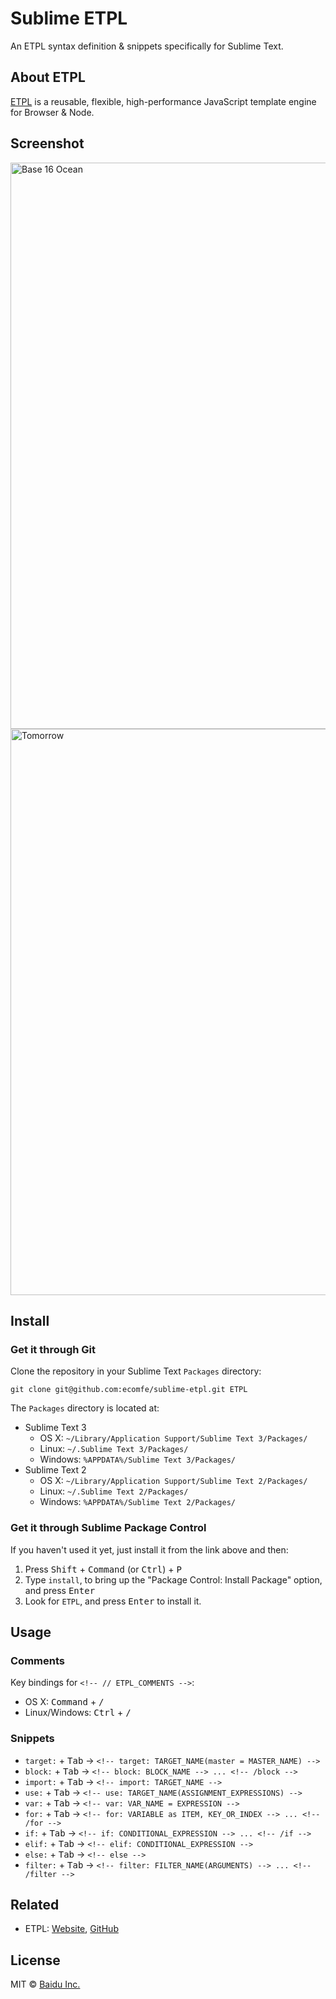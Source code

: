 Sublime ETPL
===

An ETPL syntax definition & snippets specifically for Sublime Text.

## About ETPL

[ETPL](http://ecomfe.github.io/etpl/) is a reusable, flexible, high-performance JavaScript template engine for Browser & Node.

## Screenshot

<img width="906" alt="Base 16 Ocean" src="https://cloud.githubusercontent.com/assets/157338/9234352/f8621de0-416a-11e5-9288-7409a647f8fa.png">

<img width="906" alt="Tomorrow" src="https://cloud.githubusercontent.com/assets/157338/9234358/ffdaffd8-416a-11e5-964c-a6a23be84dbc.png">

## Install

### Get it through Git

Clone the repository in your Sublime Text `Packages` directory:

    git clone git@github.com:ecomfe/sublime-etpl.git ETPL

The `Packages` directory is located at:

* Sublime Text 3
    * OS X: `~/Library/Application Support/Sublime Text 3/Packages/`
    * Linux: `~/.Sublime Text 3/Packages/`
    * Windows: `%APPDATA%/Sublime Text 3/Packages/`
* Sublime Text 2
    * OS X: `~/Library/Application Support/Sublime Text 2/Packages/`
    * Linux: `~/.Sublime Text 2/Packages/`
    * Windows: `%APPDATA%/Sublime Text 2/Packages/`

### Get it through Sublime Package Control

If you haven't used it yet, just install it from the link above and then:

1. Press <kbd>Shift</kbd> + <kbd>Command</kbd> (or <kbd>Ctrl</kbd>) + <kbd>P</kbd>
2. Type `install`, to bring up the "Package Control: Install Package" option, and press <kbd>Enter</kbd>
3. Look for `ETPL`, and press <kbd>Enter</kbd> to install it.

## Usage

### Comments

Key bindings for `<!-- // ETPL_COMMENTS -->`:

* OS X: <kbd>Command</kbd> + <kbd>/</kbd>
* Linux/Windows: <kbd>Ctrl</kbd> + <kbd>/</kbd>

### Snippets

* `target:` + <kbd>Tab</kbd> → `<!-- target: TARGET_NAME(master = MASTER_NAME) -->`
* `block:` + <kbd>Tab</kbd> → `<!-- block: BLOCK_NAME --> ... <!-- /block -->`
* `import:` + <kbd>Tab</kbd> → `<!-- import: TARGET_NAME -->`
* `use:` + <kbd>Tab</kbd> → `<!-- use: TARGET_NAME(ASSIGNMENT_EXPRESSIONS) -->`
* `var:` + <kbd>Tab</kbd> → `<!-- var: VAR_NAME = EXPRESSION -->`
* `for:` + <kbd>Tab</kbd> → `<!-- for: VARIABLE as ITEM, KEY_OR_INDEX --> ... <!-- /for -->`
* `if:` + <kbd>Tab</kbd> → `<!-- if: CONDITIONAL_EXPRESSION --> ... <!-- /if -->`
* `elif:` + <kbd>Tab</kbd> → `<!-- elif: CONDITIONAL_EXPRESSION -->`
* `else:` + <kbd>Tab</kbd> → `<!-- else -->`
* `filter:` + <kbd>Tab</kbd> → `<!-- filter: FILTER_NAME(ARGUMENTS) --> ... <!-- /filter -->`

## Related

* ETPL: [Website](http://ecomfe.github.io/etpl/), [GitHub](https://github.com/ecomfe/etpl)

## License

MIT &copy; [Baidu Inc.](./LICENSE)
